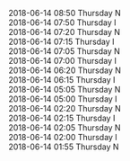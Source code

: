 2018-06-14 08:50 Thursday  N  
2018-06-14 07:50 Thursday  I  
2018-06-14 07:20 Thursday  N  
2018-06-14 07:15 Thursday  I  
2018-06-14 07:05 Thursday  N  
2018-06-14 07:00 Thursday  I  
2018-06-14 06:20 Thursday  N  
2018-06-14 06:15 Thursday  I  
2018-06-14 05:05 Thursday  N  
2018-06-14 05:00 Thursday  I  
2018-06-14 02:20 Thursday  N  
2018-06-14 02:15 Thursday  I  
2018-06-14 02:05 Thursday  N  
2018-06-14 02:00 Thursday  I  
2018-06-14 01:55 Thursday  N  
